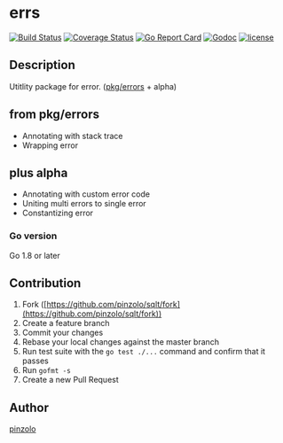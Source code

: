 # errs

[![Build Status](https://travis-ci.org/pinzolo/errz.png)](http://travis-ci.org/pinzolo/errz)
[![Coverage Status](https://coveralls.io/repos/github/pinzolo/errz/badge.svg?branch=master)](https://coveralls.io/github/pinzolo/errz?branch=master)
[![Go Report Card](https://goreportcard.com/badge/github.com/pinzolo/errz)](https://goreportcard.com/report/github.com/pinzolo/errz)
[![Godoc](http://img.shields.io/badge/godoc-reference-blue.svg)](https://godoc.org/github.com/pinzolo/errz)
[![license](http://img.shields.io/badge/license-MIT-blue.svg)](https://raw.githubusercontent.com/pinzolo/errz/master/LICENSE)

## Description

Utitlity package for error. ([pkg/errors](https://github.com/pkg/errors) + alpha)


## from pkg/errors

* Annotating with stack trace
* Wrapping error

## plus alpha

* Annotating with custom error code
* Uniting multi errors to single error
* Constantizing error

### Go version

Go 1.8 or later

## Contribution

1. Fork ([https://github.com/pinzolo/sqlt/fork](https://github.com/pinzolo/sqlt/fork))
1. Create a feature branch
1. Commit your changes
1. Rebase your local changes against the master branch
1. Run test suite with the `go test ./...` command and confirm that it passes
1. Run `gofmt -s`
1. Create a new Pull Request

## Author

[pinzolo](https://github.com/pinzolo)
